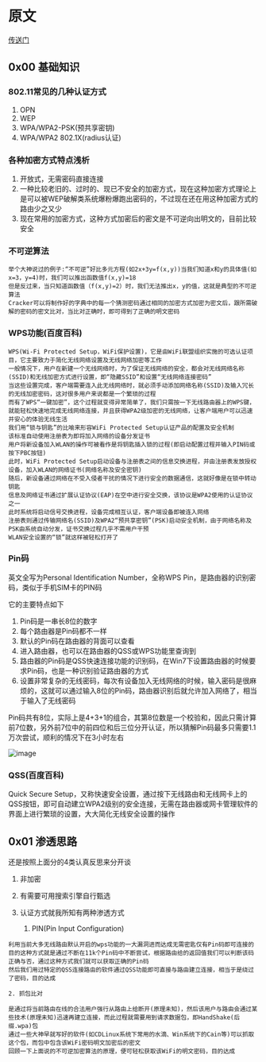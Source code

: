 # 原文
[传送门](https://blog.csdn.net/zdqdj1/article/details/50642948?ops_request_misc=%257B%2522request%255Fid%2522%253A%2522164464696216780271958376%2522%252C%2522scm%2522%253A%252220140713.130102334..%2522%257D&request_id=164464696216780271958376&biz_id=0&utm_medium=distribute.pc_search_result.none-task-blog-2~blog~sobaiduend~default-1-50642948.nonecase&utm_term=%E6%97%A0%E7%BA%BF%E7%BD%91%E7%BB%9C%E6%B8%97%E9%80%8F&spm=1018.2226.3001.4450)

## 0x00 基础知识
### 802.11常见的几种认证方式
1. OPN
2. WEP
3. WPA/WPA2-PSK(预共享密钥)
4. WPA/WPA2 802.1X(radius认证)
### 各种加密方式特点浅析
1. 开放式，无需密码直接连接
2. 一种比较老旧的、过时的、现已不安全的加密方式，现在这种加密方式理论上是可以被WEP破解类系统爆粉爆跑出密码的，不过现在还在用这种加密方式的路由少之又少
3. 现在常用的加密方式，这种方式加密后的密文是不可逆向出明文的，目前比较安全
### 不可逆算法
```
举个大神说过的例子:“不可逆”好比多元方程(如2x+3y=f(x,y))当我们知道x和y的具体值(如x=3，y=4)时，我们可以推出函数值f(x,y)=18
但是反过来，当只知道函数值（f(x,y)=2）时，我们无法推出x，y的值，这就是典型的不可逆算法
Cracker可以将制作好的字典中的每一个猜测密码通过相同的加密方式加密为密文后，跟所需破解的密码的密文比对，当比对正确时，即可得到了正确的明文密码
```
### WPS功能(百度百科)
```
WPS(Wi-Fi Protected Setup，WiFi保护设置)，它是由WiFi联盟组织实施的可选认证项目，它主要致力于简化无线网络设置及无线网络加密等工作
一般情况下，用户在新建一个无线网络时，为了保证无线网络的安全，都会对无线网络名称(SSID)和无线加密方式进行设置，即“隐藏SSID”和设置“无线网络连接密码”
当这些设置完成，客户端需要连入此无线网络时，就必须手动添加网络名称(SSID)及输入冗长的无线加密密码，这对很多用户来说都是一个繁琐的过程
而有了WPS“一键加密”，这个过程就变得异常简单了，我们只需按一下无线路由器上的WPS键，就能轻松快速地完成无线网络连接，并且获得WPA2级加密的无线网络，让客户端用户可以迅速并安心的体验无线生活
我们用“锁与钥匙”的比喻来形容WiFi Protected Setup认证产品的配置及安全机制
该标准自动使用注册表为即将加入网络的设备分发证书
用户将新设备加入WLAN的操作可被看作是将钥匙插入锁的过程(即启动配置过程并输入PIN码或按下PBC按钮)
此时，WiFi Protected Setup启动设备与注册表之间的信息交换进程，并由注册表发放授权设备，加入WLAN的网络证书(网络名称及安全密钥)
随后，新设备通过网络在不受入侵者干扰的情况下进行安全的数据通信，这就好像是在锁中转动钥匙
信息及网络证书通过扩展认证协议(EAP)在空中进行安全交换，该协议是WPA2使用的认证协议之一
此时系统将启动信号交换进程，设备完成相互认证，客户端设备即被连入网络
注册表则通过传输网络名(SSID)及WPA2“预共享密钥”(PSK)启动安全机制，由于网络名称及PSK由系统自动分发，证书交换过程几乎不需用户干预
WLAN安全设置的“锁”就这样被轻松打开了
```
### Pin码
英文全写为Personal Identification Number，全称WPS Pin，是路由器的识别密码，类似于手机SIM卡的PIN码

它的主要特点如下
1. Pin码是一串长8位的数字
2. 每个路由器是Pin码都不一样
3. 默认的Pin码在路由器的背面可以查看
4. 进入路由器，也可以在路由器的QSS或WPS功能里查询到
5. 路由器的Pin码是QSS快速连接功能的识别码，在Win7下设置路由器的时候要求Pin码，也是一种识别验证路由器的方式
6. 设置非常复杂的无线密码，每次有设备加入无线网络的时候，输入密码是很麻烦的，这就可以通过输入8位的Pin码，路由器识别后就允许加入网络了，相当于输入了无线密码

Pin码共有8位，实际上是4+3+1的组合，其第8位数是一个校验和，因此只需计算前7位数，另外前7位中的前四位和后三位分开认证，所以猜解Pin码最多只需要1.1万次尝试，顺利的情况下在3小时左右

![image](https://img-blog.csdn.net/20160207172237443?watermark/2/text/aHR0cDovL2Jsb2cuY3Nkbi5uZXQv/font/5a6L5L2T/fontsize/400/fill/I0JBQkFCMA==/dissolve/70/gravity/SouthEast)
### QSS(百度百科)
Quick Secure Setup，又称快速安全设置，通过按下无线路由和无线网卡上的QSS按钮，即可自动建立WPA2级别的安全连接，无需在路由器或网卡管理软件的界面上进行繁琐的设置，大大简化无线安全设置的操作

## 0x01 渗透思路
还是按照上面分的4类认真反思来分开谈
1. 非加密
2. 有需要可用搜索引擎自行甄选
3. 认证方式就我所知有两种渗透方式

	1. PIN(Pin Input Configuration)
```
利用当前大多无线路由默认开启的wps功能的一大漏洞进而达成无需密匙仅有Pin码即可连接的目的这种方式就是通过不断在11k个Pin码中不断尝试，根据路由给的返回值我们可以判断该码正确与否，通过这种方式我们就可以获取正确的Pin码
然后我们用过特定的QSS连接路由的软件通过QSS功能即可直接与路由建立连接，相当于是绕过了密码，目的达成
```
	2. 抓包比对
```
是通过将当前路由在线的合法用户强行从路由上给断开(原理未知)，然后该用户与路由会通过某些技术(原理未知)迅速再建立连接，而此过程就需要用到请求数据包，即HandShake(后缀.wpa)包
通过一些大神早就写好的软件(如CDLinux系统下常用的水滴、Win系统下的Cain等)可以抓取这个包，而包中包含该WiFi密码明文加密后的密文
回顾一下上面说的不可逆加密算法的原理，便可轻松获取该WiFi的明文密码，目的达成
```

